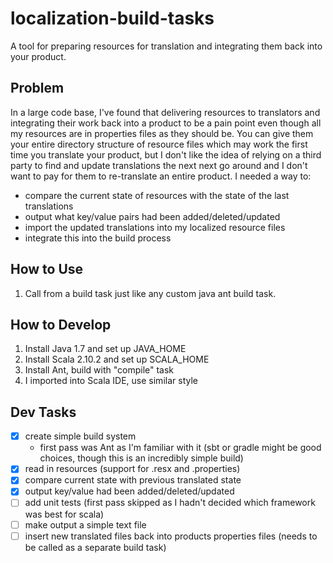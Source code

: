 localization-build-tasks
====================
A tool for preparing resources for translation and integrating them back into your product.

Problem
-------
In a large code base, I've found that delivering resources to translators and integrating their work back into a product to be a pain point even though all my resources are in 
properties files as they should be. You can give them your entire directory structure of resource files which may work the first time you translate your product, but I don't
like the idea of relying on a third party to find and update translations the next next go around and I don't want to pay for them to re-translate an entire product. I needed a way 
to:
* compare the current state of resources with the state of the last translations
* output what key/value pairs had been added/deleted/updated
* import the updated translations into my localized resource files
* integrate this into the build process

How to Use
----------
1. 	Call from a build task just like any custom java ant build task.

How to Develop
--------------
1.	Install Java 1.7 and set up JAVA_HOME
2.	Install Scala 2.10.2 and set up SCALA_HOME
3.	Install Ant, build with "compile" task
4.	I imported into Scala IDE, use similar style

Dev Tasks
---------
* [x] create simple build system
  *  first pass was Ant as I'm familiar with it (sbt or gradle might be good choices, though this is an incredibly simple build)
* [x] read in resources (support for .resx and .properties)
* [x] compare current state with previous translated state
* [x] output key/value had been added/deleted/updated
* [ ] add unit tests (first pass skipped as I hadn't decided which framework was best for scala)
* [ ] make output a simple text file
* [ ] insert new translated files back into products properties files (needs to be called as a separate build task)
